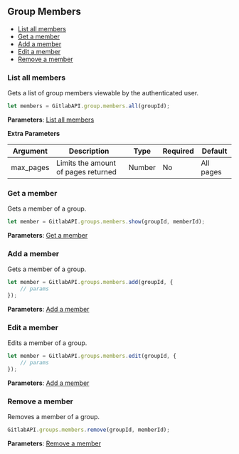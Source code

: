 ## Group Members

* [List all members](#list-all-members)
* [Get a member](#get-a-member)
* [Add a member](#add-a-member)
* [Edit a member](#edit-a-member)
* [Remove a member](#remove-a-member)

### List all members

Gets a list of group members viewable by the authenticated user.

```javascript
let members = GitlabAPI.group.members.all(groupId);
```
**Parameters**: [List all members](https://github.com/gitlabhq/gitlabhq/blob/master/doc/api/members.md#list-all-members-of-a-group-or-project)

**Extra Parameters**

| Argument      | Description              | Type     | Required | Default           |
|---------------|--------------------------|----------|----------|-------------------|
| max_pages     |Limits the amount of pages returned | Number   | No       |  All pages         |


### Get a member

Gets a member of a group.

```javascript
let member = GitlabAPI.groups.members.show(groupId, memberId);
```
**Parameters**: [Get a member](https://github.com/gitlabhq/gitlabhq/blob/master/doc/api/members.md#get-a-member-of-a-group-or-project)


### Add a member

Gets a member of a group.

```javascript
let member = GitlabAPI.groups.members.add(groupId, {
	// params
});
```
**Parameters**: [Add a member](https://github.com/gitlabhq/gitlabhq/blob/master/doc/api/members.md#add-a-member-to-a-group-or-project)


### Edit a member

Edits a member of a group.

```javascript
let member = GitlabAPI.groups.members.edit(groupId, {
	// params
});
```
**Parameters**: [Add a member](https://github.com/gitlabhq/gitlabhq/blob/master/doc/api/members.md#add-a-member-to-a-group-or-project)


### Remove a member

Removes a member of a group.

```javascript
GitlabAPI.groups.members.remove(groupId, memberId);
```
**Parameters**: [Remove a member](https://github.com/gitlabhq/gitlabhq/blob/master/doc/api/members.md#remove-a-member-to-a-group-or-project)
